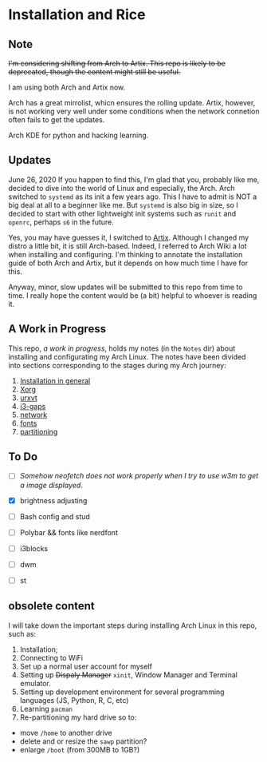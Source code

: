# Installation and Rice

## Note
~~I'm considering shifting from Arch to Artix. This repo is likely to be deprecated, though the content might still be useful.~~

I am using both Arch and Artix now. 

Arch has a great mirrolist, whicn ensures the rolling update. Artix, however, is not working very well under some conditions when the network connetion often fails to get the updates.

Arch KDE for python and hacking learning.

## Updates 
June 26, 2020
If you happen to find this, I'm glad that you, probably like me, decided to dive into the world of Linux and especially, the Arch.
Arch switched to `systemd` as its init a few years ago. This I have to admit is NOT a big deal at all to a beginner like me. But `systemd` is also big in size, so I decided to start with other lightweight init systems such as `runit` and `openrc`, perhaps `s6` in the future. 

Yes, you may have guesses it, I switched to [Artix](https://artixlinux.org/).
Although I changed my distro a little bit, it is still Arch-based. Indeed, I referred to Arch Wiki a lot when installing and configuring. I'm thinking to annotate the installation guide of both Arch and Artix, but it depends on how much time I have for this. 

Anyway, minor, slow updates will be submitted to this repo from time to time. I really hope the content would be (a bit) helpful to whoever is reading it.

## A Work in Progress
This repo, *a work in progress*, holds my notes (in the `Notes` dir) about installing and configurating my Arch Linux. The notes have been divided into sections corresponding to the stages during my Arch journey:
1. [Installation in general](https://github.com/Linerre/Arch/blob/master/Notes/00-installation.md)
2. [Xorg](https://github.com/Linerre/Arch/blob/master/Notes/01-xorg.md)
3. [urxvt](https://github.com/Linerre/Arch/blob/master/Notes/02-urxvt.md)
4. [i3-gaps](https://github.com/Linerre/Arch/blob/master/Notes/03-i3wm.md)
5. [network](https://github.com/Linerre/Arch/blob/master/Notes/04-network.md)
6. [fonts](https://github.com/Linerre/Arch/blob/master/Notes/05-fonts.md)
7. [partitioning](https://github.com/Linerre/Arch/blob/master/Notes/06-partitioning.md)

## To Do
- [ ] *Somehow neofetch does not work properly when I try to use w3m to get a image displayed*. 
- [x] brightness adjusting
- [ ] Bash config and stud
- [ ] Polybar && fonts like nerdfont
- [ ] i3blocks
- [ ] dwm
- [ ] st


## obsolete content
I will take down the important steps during installing Arch Linux in this repo, such as:
1. Installation;
2. Connecting to WiFi
3. Set up a normal user account for myself
4. Setting up ~~Dispaly Manager~~ `xinit`, Window Manager and Terminal emulator.
5. Setting up development environment for several programming languages (JS, Python, R, C, etc)
6. Learning `pacman`
7. Re-partitioning my hard drive so to:
  - move `/home` to another drive
  - delete and or resize the `sawp` partition?
  - enlarge `/boot` (from 300MB to 1GB?)


